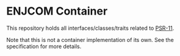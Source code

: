 # ENJCOM Container

This repository holds all interfaces/classes/traits related to [PSR-11](https://github.com/container-interop/fig-standards/blob/master/proposed/container.md).

Note that this is not a container implementation of its own. See the specification for more details.

